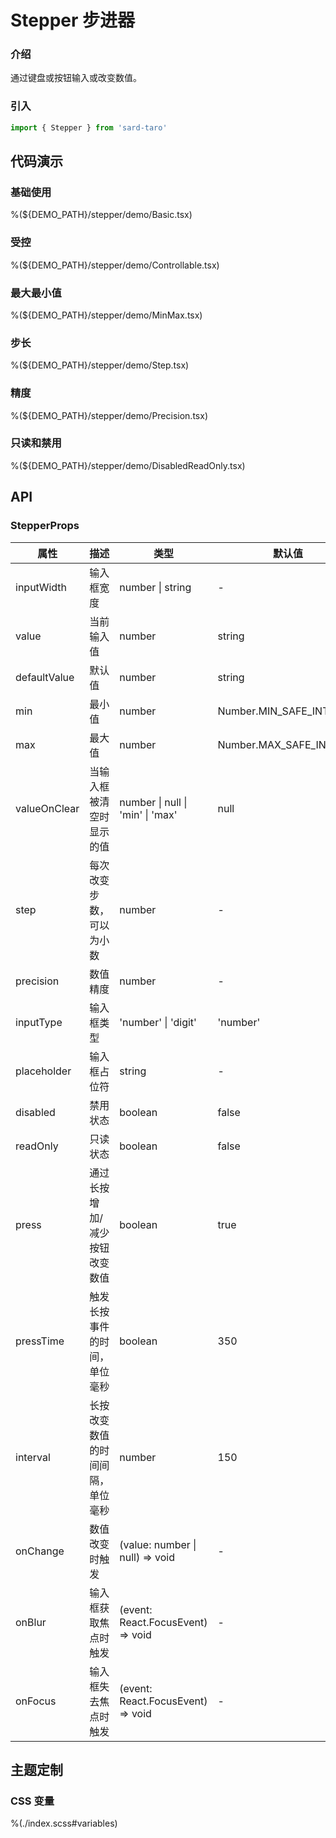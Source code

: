 # Stepper 步进器

### 介绍

通过键盘或按钮输入或改变数值。

### 引入

```js
import { Stepper } from 'sard-taro'
```

## 代码演示

### 基础使用

%(${DEMO_PATH}/stepper/demo/Basic.tsx)

### 受控

%(${DEMO_PATH}/stepper/demo/Controllable.tsx)

### 最大最小值

%(${DEMO_PATH}/stepper/demo/MinMax.tsx)

### 步长

%(${DEMO_PATH}/stepper/demo/Step.tsx)

### 精度

%(${DEMO_PATH}/stepper/demo/Precision.tsx)

### 只读和禁用

%(${DEMO_PATH}/stepper/demo/DisabledReadOnly.tsx)

## API

### StepperProps

| 属性         | 描述                             | 类型                              | 默认值                  |
| ------------ | -------------------------------- | --------------------------------- | ----------------------- |
| inputWidth   | 输入框宽度                       | number \| string                  | -                       |
| value        | 当前输入值                       | number                            | string                  |
| defaultValue | 默认值                           | number                            | string                  |
| min          | 最小值                           | number                            | Number.MIN_SAFE_INTEGER |
| max          | 最大值                           | number                            | Number.MAX_SAFE_INTEGER |
| valueOnClear | 当输入框被清空时显示的值         | number \| null \| 'min' \| 'max'  | null                    |
| step         | 每次改变步数，可以为小数         | number                            | -                       |
| precision    | 数值精度                         | number                            | -                       |
| inputType    | 输入框类型                       | 'number' \| 'digit'               | 'number'                |
| placeholder  | 输入框占位符                     | string                            | -                       |
| disabled     | 禁用状态                         | boolean                           | false                   |
| readOnly     | 只读状态                         | boolean                           | false                   |
| press        | 通过长按增加/减少按钮改变数值    | boolean                           | true                    |
| pressTime    | 触发长按事件的时间，单位毫秒     | boolean                           | 350                     |
| interval     | 长按改变数值的时间间隔，单位毫秒 | number                            | 150                     |
| onChange     | 数值改变时触发                   | (value: number \| null) => void   | -                       |
| onBlur       | 输入框获取焦点时触发             | (event: React.FocusEvent) => void | -                       |
| onFocus      | 输入框失去焦点时触发             | (event: React.FocusEvent) => void | -                       |

## 主题定制

### CSS 变量

%(./index.scss#variables)
